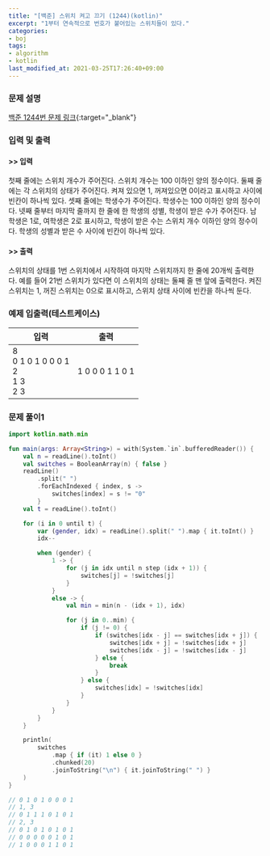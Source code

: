 ```yaml
---
title: "[백준] 스위치 켜고 끄기 (1244)(kotlin)"
excerpt: "1부터 연속적으로 번호가 붙어있는 스위치들이 있다."
categories:
- boj
tags:
- algorithm
- kotlin
last_modified_at: 2021-03-25T17:26:40+09:00
---
```



### 문제 설명
[백준 1244번 문제 링크](https://www.acmicpc.net/problem/1244#description){:target="_blank"}




### 입력 및 출력
#### >> 입력
첫째 줄에는 스위치 개수가 주어진다. 스위치 개수는 100 이하인 양의 정수이다. 둘째 줄에는 각 스위치의 상태가 주어진다. 켜져 있으면 1, 꺼져있으면 0이라고 표시하고 사이에 빈칸이 하나씩 있다. 셋째 줄에는 학생수가 주어진다. 학생수는 100 이하인 양의 정수이다. 넷째 줄부터 마지막 줄까지 한 줄에 한 학생의 성별, 학생이 받은 수가 주어진다. 남학생은 1로, 여학생은 2로 표시하고, 학생이 받은 수는 스위치 개수 이하인 양의 정수이다. 학생의 성별과 받은 수 사이에 빈칸이 하나씩 있다.



#### >> 출력
스위치의 상태를 1번 스위치에서 시작하여 마지막 스위치까지 한 줄에 20개씩 출력한다. 예를 들어 21번 스위치가 있다면 이 스위치의 상태는 둘째 줄 맨 앞에 출력한다. 켜진 스위치는 1, 꺼진 스위치는 0으로 표시하고, 스위치 상태 사이에 빈칸을 하나씩 둔다.





### 예제 입출력(테스트케이스)


|입력|출력|
|-----|------|
|8<br>0 1 0 1 0 0 0 1<br>2<br>1 3<br>2 3|1 0 0 0 1 1 0 1|




### 문제 풀이1
```kotlin
import kotlin.math.min

fun main(args: Array<String>) = with(System.`in`.bufferedReader()) {
    val n = readLine().toInt()
    val switches = BooleanArray(n) { false }
    readLine()
        .split(" ")
        .forEachIndexed { index, s ->
            switches[index] = s != "0"
        }
    val t = readLine().toInt()

    for (i in 0 until t) {
        var (gender, idx) = readLine().split(" ").map { it.toInt() }
        idx--

        when (gender) {
            1 -> {
                for (j in idx until n step (idx + 1)) {
                    switches[j] = !switches[j]
                }
            }
            else -> {
                val min = min(n - (idx + 1), idx)

                for (j in 0..min) {
                    if (j != 0) {
                        if (switches[idx - j] == switches[idx + j]) {
                            switches[idx + j] = !switches[idx + j]
                            switches[idx - j] = !switches[idx - j]
                        } else {
                            break
                        }
                    } else {
                        switches[idx] = !switches[idx]
                    }
                }
            }
        }
    }

    println(
        switches
            .map { if (it) 1 else 0 }
            .chunked(20)
            .joinToString("\n") { it.joinToString(" ") }
    )
}

// 0 1 0 1 0 0 0 1
// 1, 3
// 0 1 1 1 0 1 0 1
// 2, 3
// 0 1 0 1 0 1 0 1
// 0 0 0 0 0 1 0 1
// 1 0 0 0 1 1 0 1
```